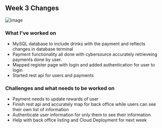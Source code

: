 ## Week 3 Changes

![image](https://user-images.githubusercontent.com/60376265/144735132-2b796481-0cb6-42ee-9ba0-aa1ce58afce4.png)

### What I've worked on
- MySQL database to include drinks with the payment and reflects changes in database terminal
- Payment functionality all done with cybersource accurately retrieveing payments done by user.
- Mapped register page with login and added authentication for user to login
- Started rest api for users and payments

### Challenges and what needs to be worked on
- Payment needs to update rewards of user
- Finish rest api and accurately map for back office while users can see their own list of information
- Authenticate user information for only them to see their information
- Help with back office listing and Cloud Deployment for next week
